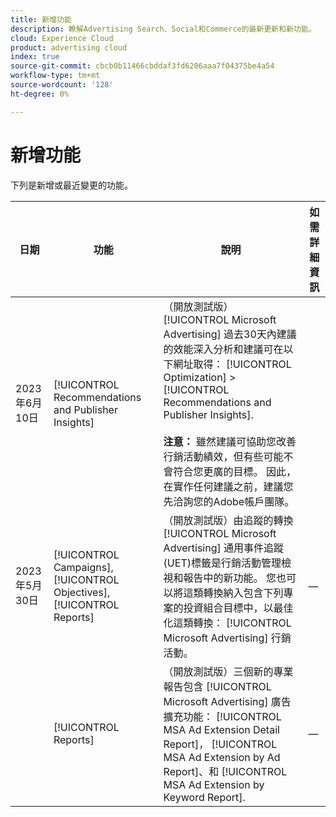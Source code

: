```yaml
---
title: 新增功能
description: 瞭解Advertising Search、Social和Commerce的最新更新和新功能。
cloud: Experience Cloud
product: advertising cloud
index: true
source-git-commit: cbcb0b11466cbddaf3fd6206aaa7f04375be4a54
workflow-type: tm+mt
source-wordcount: '128'
ht-degree: 0%

---
```


# 新增功能

下列是新增或最近變更的功能。

| 日期 | 功能 | 說明 | 如需詳細資訊 |
| ---- | ------- | ----------- | -------------------- |
| 2023年6月10日 | [!UICONTROL Recommendations and Publisher Insights] | （開放測試版） [!UICONTROL Microsoft Advertising] 過去30天內建議的效能深入分析和建議可在以下網址取得： [!UICONTROL Optimization] > [!UICONTROL Recommendations and Publisher Insights].<br><br><b>注意：</b> 雖然建議可協助您改善行銷活動績效，但有些可能不會符合您更廣的目標。 因此，在實作任何建議之前，建議您先洽詢您的Adobe帳戶團隊。 | |
| 2023年5月30日 | [!UICONTROL Campaigns], [!UICONTROL Objectives], [!UICONTROL Reports] | （開放測試版）由追蹤的轉換 [!UICONTROL Microsoft Advertising] 通用事件追蹤(UET)標籤是行銷活動管理檢視和報告中的新功能。 您也可以將這類轉換納入包含下列專案的投資組合目標中，以最佳化這類轉換： [!UICONTROL Microsoft Advertising] 行銷活動。 | — |
|  | [!UICONTROL Reports] | （開放測試版）三個新的專業報告包含 [!UICONTROL Microsoft Advertising] 廣告擴充功能： [!UICONTROL MSA Ad Extension Detail Report]， [!UICONTROL MSA Ad Extension by Ad Report]、和 [!UICONTROL MSA Ad Extension by Keyword Report]. | — |
